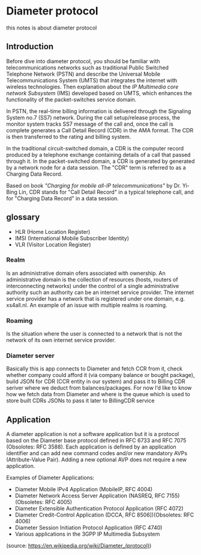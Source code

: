 # Diameter protocol

this notes is about diameter protocol

## Introduction

Before dive into diameter protocol, you should be familiar with telecommunications networks such as traditional Public Switched Telephone Network (PSTN) and describe the Universal Mobile Telecommunications System (UMTS) that integrates the internet with wireless technologies. Then explanation about the _IP 
Multimedia core network Subsystem_ (IMS) developed based on UMTS, which enhances the functionality of the packet-switches service domain.

In PSTN, the real-time billing information is delivered through the Signaling System no.7 (SS7) network. During the call setup/release process, 
the monitor system tracks SS7 message of the call and, once the call is complete generates a Call Detail Record (CDR) in the AMA format. 
The CDR is then transferred to the rating and billing system.

In the traditional circuit-switched domain, a CDR is the computer record produced by a telephone exchange containing details of a call that passed through it.
In the packet-switched domain, a CDR is generated by generated by a network node for a data session. The "CDR" term is referred to as a Charging Data Record.

Based on book _"Charging for mobile all-IP telecommunications"_ by Dr. Yi-Bing Lin, CDR stands for "Call Detail Record" in a typical telephone call, and for
"Charging Data Record" in a data session.


## glossary
- HLR (Home Location Register)
- IMSI (International Mobile Subscriber Identity)
- VLR (Visitor Location Register)

### Realm

Is an administrative domain ofers associated with ownership. An administrative domain is the collection of resources (hosts, routers of interconnecting networks) under the control of a single administrative authority such an authority can be an internet service provider. The internet service provider has a network that is registered under one domain, e.g. xs4all.nl. An example of an issue with multiple realms is roaming.

### Roaming

Is the situation where the user is connected to a network that is not the network of its own internet service provider.

### Diameter server

Basically this is app connects to Diameter and fetch CCR from it, check whether company could afford it (via company balance or bought package), build JSON for CDR (CCR entity in our system) and pass it to Billing CDR seriver where we deduct from balances/packages. For now I’d like to know how we fetch data from Diameter and where is the queue which is used to store built CDRs JSONs to pass it later to BillingCDR service

## Application

A diameter application is not a software application but it is a protocol based on the Diameter base protocol defined in RFC 6733 and RFC 7075 (Obsolotes: RFC 3588). Each application is defined by an application identifier and can add new command codes and/or new mandatory AVPs (Attribute-Value Pair). Adding a new optional AVP does not require a new application.

Examples of Diameter Applications:
- Diameter Mobile IPv4 Application (MobileIP, RFC 4004)
- Diameter Network Access Server Application (NASREQ, RFC 7155)(Obsoletes: RFC 4005)
- Diameter Extensible Authentication Protocol Application (RFC 4072)
- Diameter Credit-Control Application (DCCA, RFC 8506])(Obsoletes: RFC 4006)
- Diameter Session Initiation Protocol Application (RFC 4740)
- Various applications in the 3GPP IP Multimedia Subsystem

(source: https://en.wikipedia.org/wiki/Diameter_(protocol))

